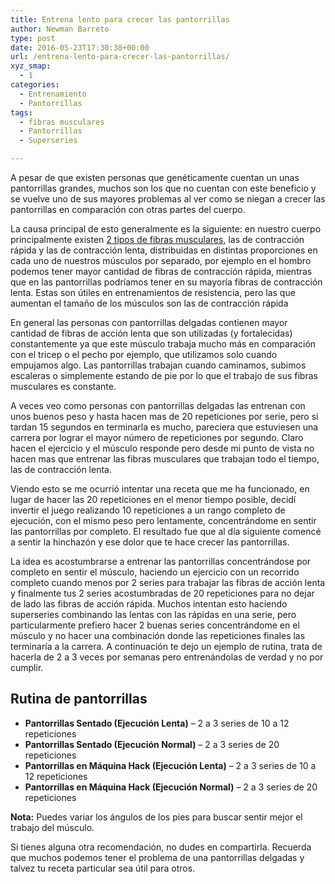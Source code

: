 ```yaml
---
title: Entrena lento para crecer las pantorrillas
author: Newman Barreto
type: post
date: 2016-05-23T17:30:38+00:00
url: /entrena-lento-para-crecer-las-pantorrillas/
xyz_smap:
  - 1
categories:
  - Entrenamiento
  - Pantorrillas
tags:
  - fibras musculares
  - Pantorrillas
  - Superseries

---
```

<span class="main-paragraph">A pesar de que existen personas que genéticamente cuentan un unas pantorrillas grandes, muchos son los que no cuentan con este beneficio y se vuelve uno de sus mayores problemas al ver como se niegan a crecer las pantorrillas en comparación con otras partes del cuerpo.</span>

La causa principal de esto generalmente es la siguiente: en nuestro cuerpo principalmente existen [2 tipos de fibras musculares][1], las de contracción rápida y las de contracción lenta, distribuidas en distintas proporciones en cada uno de nuestros músculos por separado, por ejemplo en el hombro podemos tener mayor cantidad de fibras de contracción rápida, mientras que en las pantorrillas podríamos tener en su mayoría fibras de contracción lenta. Estas son útiles en entrenamientos de resistencia, pero las que aumentan el tamaño de los músculos son las de contracción rápida

En general las personas con pantorrillas delgadas contienen mayor cantidad de fibras de acción lenta que son utilizadas (y fortalecidas) constantemente ya que este músculo trabaja mucho más en comparación con el tricep o el pecho por ejemplo, que utilizamos solo cuando empujamos algo. Las pantorrillas trabajan cuando caminamos, subimos escaleras o simplemente estando de pie por lo que el trabajo de sus fibras musculares es constante.

A veces veo como personas con pantorrillas delgadas las entrenan con unos buenos peso y hasta hacen mas de 20 repeticiones por serie, pero si tardan 15 segundos en terminarla es mucho, pareciera que estuviesen una carrera por lograr el mayor número de repeticiones por segundo. Claro hacen el ejercicio y el músculo responde pero desde mi punto de vista no hacen mas que entrenar las fibras musculares que trabajan todo el tiempo, las de contracción lenta.

Viendo esto se me ocurrió intentar una receta que me ha funcionado, en lugar de hacer las 20 repeticiones en el menor tiempo posible, decidí invertir el juego realizando 10 repeticiones a un rango completo de ejecución, con el mismo peso pero lentamente, concentrándome en sentir las pantorrillas por completo. El resultado fue que al día siguiente comencé a sentir la hinchazón y ese dolor que te hace crecer las pantorrillas.

La idea es acostumbrarse a entrenar las pantorrillas concentrándose por completo en sentir el músculo, haciendo un ejercicio con un recorrido completo cuando menos por 2 series para trabajar las fibras de acción lenta y finalmente tus 2 series acostumbradas de 20 repeticiones para no dejar de lado las fibras de acción rápida. Muchos intentan esto haciendo superseries combinando las lentas con las rápidas en una serie, pero particularmente prefiero hacer 2 buenas series concentrándome en el músculo y no hacer una combinación donde las repeticiones finales las terminaría a la carrera. A continuación te dejo un ejemplo de rutina, trata de hacerla de 2 a 3 veces por semanas pero entrenándolas de verdad y no por cumplir.

## Rutina de pantorrillas

  * **Pantorrillas Sentado (Ejecución Lenta)** &#8211; 2 a 3 series de 10 a 12 repeticiones
  * **Pantorrillas Sentado (Ejecución Normal)** &#8211; 2 a 3 series de 20 repeticiones
  * **Pantorrillas en Máquina Hack (Ejecución Lenta)** &#8211; 2 a 3 series de 10 a 12 repeticiones
  * **Pantorrillas en Máquina Hack (Ejecución Normal)** &#8211; 2 a 3 series de 20 repeticiones

**Nota:** Puedes variar los ángulos de los pies para buscar sentir mejor el trabajo del músculo.

Si tienes alguna otra recomendación, no dudes en compartirla. Recuerda que muchos podemos tener el problema de una pantorrillas delgadas y talvez tu receta particular sea útil para otros.

 [1]: http://fisicones.com/sobre-las-fibras-musculares/